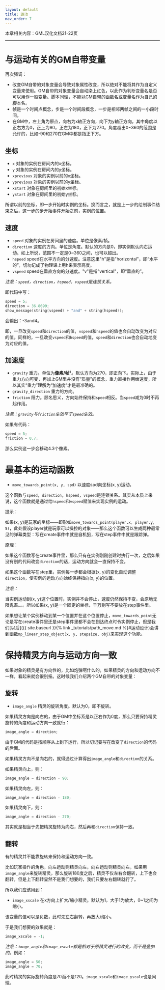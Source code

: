 ```yaml
---
layout: default
title: 运动
nav_order: 7
---
```


本章相关内容：GML汉化文档21-22页

---

# 与运动有关的GM自带变量

再次强调：

* 改变GM自带的对象变量会导致对象属性改变，所以绝对不能将其作为自定义变量来使用。GM自带的对象变量会自动染上红色，以此作为判断变量名是否可以用作一般变量。脚本同理，不能以GM自带的函数名或变量名作为自己的脚本名。
* 帧是一个时间点概念，步是一个时间段概念，一步是相邻两帧之间的一小段时间。
* 在GM中，左上角为原点，向右为x轴正方向，向下为y轴正方向。其中角度以正右方为0，正上为90，正左为180，正下为270。角度超出0~360的范围是允许的，比如-90和270在GM中都是指正下方。

## 坐标

* `x` 对象的实例在房间内的x坐标。
* `y` 对象的实例在房间内的y坐标。
* `xprevious` 对象的实例以前的x坐标。
* `yprevious` 对象的实例以前的y坐标。
* `xstart` 对象在房间里的初始x坐标。
* `ystart` 对象在房间里的初始y坐标。

所谓以前的坐标，即一步开始时实例的坐标。换而言之，就是上一步的绘制事件结束之后，这一步的步开始事件开始之前，实例的位置。

## 速度

* `speed` 对象的实例在房间里的速度。单位是像素/帧。
* `direction` 速度的方向。单位是角度。默认的方向是0，即实例默认向右运动。如上所说，范围不一定是0~360之间，也可以超出。
* `hspeed` speed在水平方向的分速度。注意这里"h"是指"horizontal"，即“水平的”，切勿记成了物理课上用h来表示高度。
* `vspeed` speed在垂直方向的分速度。"v"是指"vertical"，即“垂直的”。

*注意：`speed`，`direction`，`hspeed`，`vspeed`是连锁关系。*

即代码中写：

```c
speed = 5;
direction = 36.8699;
show_message(string(vspeed) + "and" + string(hspeed));
```

会输出：-3and4。

即，一旦改变`speed`和`direction`的值，`vspeed`和`hspeed`的值也会自动改变为对应的值。同样的，一旦改变`vspeed`和`hspeed`的值，`speed`和`direction`也会自动地变为对应的值。

## 加速度

* `gravity` 重力。单位为**像素/帧²**。默认方向为270，即正向下。实际上，由于重力方向可变，再加上GM里并没有“质量”的概念，重力直接作用给速度，所以其实“重力”理解为“加速度”才是最准确的。
* `gravity_direction` 重力的方向。
* `friction` 阻力。顾名思义，方向始终保持和`speed`相反。当`speed`减为0时不再起作用。

*注意：`gravity`与`friction`生效早于`speed`生效。*

如果有代码：

```c
speed = 5;
friction = 0.7;
```

那么实例这一步会移动4.3个像素。

# 最基本的运动函数

* `move_towards_point(x, y, spd)` 以速度spd向坐标(x, y)运动。

这个函数与`speed`，`direction`，`hspeed`，`vspeed`是连锁关系。其实从本质上来说，这个函数就是通过给`hspeed`和`vspeed`赋值来实现实例的运动。

提示：

如果(x, y)是玩家的坐标——即形如`move_towards_point(player.x, player.y, 5)`，此处假设player就是玩家可以操控的对象——那么这个函数可以生成两种最常见的弹幕类型：写在create事件中就是自机狙，写在step事件中就是跟踪弹。

原理：

如果这个函数写在create事件里，那么只有在实例刚刚创建时执行一次，之后如果没有别的代码改变`direction`的话，运动方向就会一直保持不变。

如果这个函数写在step里，实例每一步都会根据(x, y)的变化自动调整`direction`，使实例的运动方向始终保持指向(x, y)的位置。

*注意：*

当实例运动到(x, y)这个位置时，实例并不会停止，速度仍然保持不变，会原地无限鬼畜。。。所以如果(x, y)是一个固定的坐标，千万别写不要放在step事件里。

如果想让某个实例移动到某一个位置并在这个位置停止，`move_towards_point`无论是写在create事件里还是step事件里都不会在到达终点时令实例停止，但是我们[以后]({{ site.baseurl }}{% link _tutorials/path_move.md %}#运动设计)会讲到函数`mp_linear_step_object(x, y, stepsize, obj)`来实现这个功能。

# 保持精灵方向与运动方向一致

如果对象的精灵是有方向性的，比如炮弹啊什么的，如果精灵的方向和运动方向不一样，看起来就会很别扭。这时候我们介绍两个GM自带的对象变量：

## 旋转

* `image_angle` 精灵的旋转角度。默认为0，即不旋转。

如果精灵方向是向右的，由于GM中坐标系是以正右作为0度，那么只要保持精灵旋转的角度和运动方向一致就行：

```c
image_angle = direction;
```

由于GM的代码是按顺序从上到下运行，所以切记要写在改变了`direction`的代码的后面。

如果精灵方向不是向右的，就得通过计算得出`image_angle`和`direction`的关系。

如果精灵向上，则：

```c
image_angle = direction - 90;
```

如果精灵向左，则：

```c
image_angle = direction - 180;
```

如果精灵向下，则：

```c
image_angle = direction - 270;
```

其实就是相当于先把精灵旋转为向右，然后再和`direction`保持一致。

## 翻转

有的精灵并不能靠旋转来保持和运动方向一致。

比如玩家操作的角色，向左运动则精灵向左，向右运动则精灵向右，如果用`image_angle`来旋转精灵，那么旋转180度之后，精灵不仅左右会翻转，上下也会翻转，但是上下翻转显然不是我们想要的，我们只要左右翻转就行了。

所以我们应该用到：

* `image_xscale` 在x方向上扩大/缩小精灵。默认为1，大于1为放大，0~1之间为缩小。

该变量的值可以是负数，此时先左右翻转，再放大/缩小。

于是我们想要的效果就是：

```c
image_xscale = -1;
```

*注意：`image_angle`和`image_xscale`都是相对于原精灵进行的改变，而不是叠加的*。例如：

```c
image_angle = 50;
image_angle = 70;
```

此时精灵的实际旋转角度是70而不是120。`image_xscale`和`image_yscale`也是同理。
